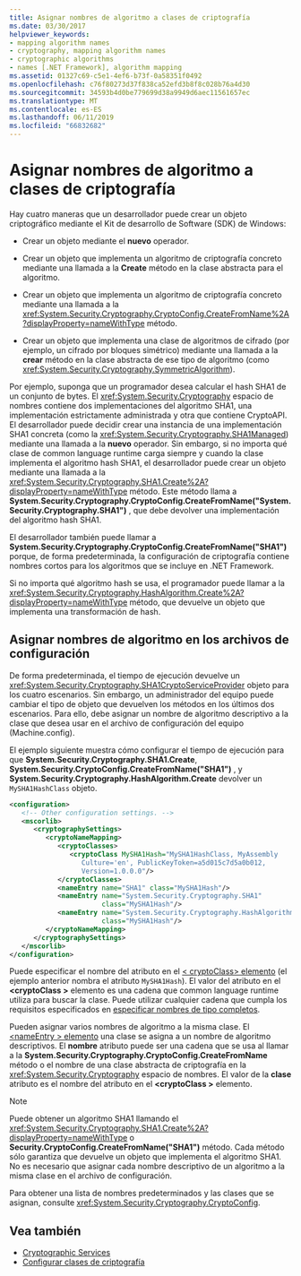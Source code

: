 ```yaml
---
title: Asignar nombres de algoritmo a clases de criptografía
ms.date: 03/30/2017
helpviewer_keywords:
- mapping algorithm names
- cryptography, mapping algorithm names
- cryptographic algorithms
- names [.NET Framework], algorithm mapping
ms.assetid: 01327c69-c5e1-4ef6-b73f-0a58351f0492
ms.openlocfilehash: c76f80273d37f838ca52efd3b8f8c028b76a4d30
ms.sourcegitcommit: 34593b4d0be779699d38a9949d6aec11561657ec
ms.translationtype: MT
ms.contentlocale: es-ES
ms.lasthandoff: 06/11/2019
ms.locfileid: "66832682"
---
```

# <a name="mapping-algorithm-names-to-cryptography-classes"></a>Asignar nombres de algoritmo a clases de criptografía
Hay cuatro maneras que un desarrollador puede crear un objeto criptográfico mediante el Kit de desarrollo de Software (SDK) de Windows:  
  
- Crear un objeto mediante el **nuevo** operador.  
  
- Crear un objeto que implementa un algoritmo de criptografía concreto mediante una llamada a la **Create** método en la clase abstracta para el algoritmo.  
  
- Crear un objeto que implementa un algoritmo de criptografía concreto mediante una llamada a la <xref:System.Security.Cryptography.CryptoConfig.CreateFromName%2A?displayProperty=nameWithType> método.  
  
- Crear un objeto que implementa una clase de algoritmos de cifrado (por ejemplo, un cifrado por bloques simétrico) mediante una llamada a la **crear** método en la clase abstracta de ese tipo de algoritmo (como <xref:System.Security.Cryptography.SymmetricAlgorithm>).  
  
 Por ejemplo, suponga que un programador desea calcular el hash SHA1 de un conjunto de bytes. El <xref:System.Security.Cryptography> espacio de nombres contiene dos implementaciones del algoritmo SHA1, una implementación estrictamente administrada y otra que contiene CryptoAPI. El desarrollador puede decidir crear una instancia de una implementación SHA1 concreta (como la <xref:System.Security.Cryptography.SHA1Managed>) mediante una llamada a la **nuevo** operador. Sin embargo, si no importa qué clase de common language runtime carga siempre y cuando la clase implementa el algoritmo hash SHA1, el desarrollador puede crear un objeto mediante una llamada a la <xref:System.Security.Cryptography.SHA1.Create%2A?displayProperty=nameWithType> método. Este método llama a **System.Security.Cryptography.CryptoConfig.CreateFromName("System.Security.Cryptography.SHA1")** , que debe devolver una implementación del algoritmo hash SHA1.  
  
 El desarrollador también puede llamar a **System.Security.Cryptography.CryptoConfig.CreateFromName("SHA1")** porque, de forma predeterminada, la configuración de criptografía contiene nombres cortos para los algoritmos que se incluye en .NET Framework.  
  
 Si no importa qué algoritmo hash se usa, el programador puede llamar a la <xref:System.Security.Cryptography.HashAlgorithm.Create%2A?displayProperty=nameWithType> método, que devuelve un objeto que implementa una transformación de hash.  
  
## <a name="mapping-algorithm-names-in-configuration-files"></a>Asignar nombres de algoritmo en los archivos de configuración  
 De forma predeterminada, el tiempo de ejecución devuelve un <xref:System.Security.Cryptography.SHA1CryptoServiceProvider> objeto para los cuatro escenarios. Sin embargo, un administrador del equipo puede cambiar el tipo de objeto que devuelven los métodos en los últimos dos escenarios. Para ello, debe asignar un nombre de algoritmo descriptivo a la clase que desea usar en el archivo de configuración del equipo (Machine.config).  
  
 El ejemplo siguiente muestra cómo configurar el tiempo de ejecución para que **System.Security.Cryptography.SHA1.Create**, **System.Security.CryptoConfig.CreateFromName("SHA1")** , y  **System.Security.Cryptography.HashAlgorithm.Create** devolver un `MySHA1HashClass` objeto.  
  
```xml  
<configuration>  
   <!-- Other configuration settings. -->  
   <mscorlib>  
      <cryptographySettings>  
         <cryptoNameMapping>  
            <cryptoClasses>  
               <cryptoClass MySHA1Hash="MySHA1HashClass, MyAssembly  
                  Culture='en', PublicKeyToken=a5d015c7d5a0b012,  
                  Version=1.0.0.0"/>  
            </cryptoClasses>  
            <nameEntry name="SHA1" class="MySHA1Hash"/>  
            <nameEntry name="System.Security.Cryptography.SHA1"  
                       class="MySHA1Hash"/>  
            <nameEntry name="System.Security.Cryptography.HashAlgorithm"  
                       class="MySHA1Hash"/>  
         </cryptoNameMapping>  
      </cryptographySettings>  
   </mscorlib>  
</configuration>  
```  
  
 Puede especificar el nombre del atributo en el [< cryptoClass\> elemento](../../../docs/framework/configure-apps/file-schema/cryptography/cryptoclass-element.md) (el ejemplo anterior nombra el atributo `MySHA1Hash`). El valor del atributo en el  **\<cryptoClass >** elemento es una cadena que common language runtime utiliza para buscar la clase. Puede utilizar cualquier cadena que cumpla los requisitos especificados en [especificar nombres de tipo completos](../../../docs/framework/reflection-and-codedom/specifying-fully-qualified-type-names.md).  
  
 Pueden asignar varios nombres de algoritmo a la misma clase. El [ \<nameEntry > elemento](../../../docs/framework/configure-apps/file-schema/cryptography/nameentry-element.md) una clase se asigna a un nombre de algoritmo descriptivos. El **nombre** atributo puede ser una cadena que se usa al llamar a la **System.Security.Cryptography.CryptoConfig.CreateFromName** método o el nombre de una clase abstracta de criptografía en la <xref:System.Security.Cryptography> espacio de nombres. El valor de la **clase** atributo es el nombre del atributo en el  **\<cryptoClass >** elemento.  
  
> [!NOTE]
>  Puede obtener un algoritmo SHA1 llamando el <xref:System.Security.Cryptography.SHA1.Create%2A?displayProperty=nameWithType> o **Security.CryptoConfig.CreateFromName("SHA1")** método. Cada método sólo garantiza que devuelve un objeto que implementa el algoritmo SHA1. No es necesario que asignar cada nombre descriptivo de un algoritmo a la misma clase en el archivo de configuración.  
  
 Para obtener una lista de nombres predeterminados y las clases que se asignan, consulte <xref:System.Security.Cryptography.CryptoConfig>.  
  
## <a name="see-also"></a>Vea también

- [Cryptographic Services](../../../docs/standard/security/cryptographic-services.md)
- [Configurar clases de criptografía](../../../docs/framework/configure-apps/configure-cryptography-classes.md)
